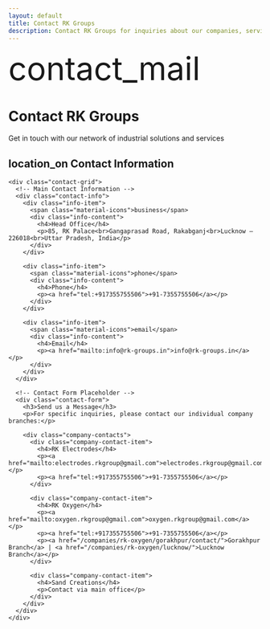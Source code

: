 ```yaml
---
layout: default
title: Contact RK Groups
description: Contact RK Groups for inquiries about our companies, services, and business opportunities. Get in touch with our network across Uttar Pradesh.
---
```


<div class="mui-hero">
  <div class="mui-hero-content">
    <div class="mui-hero-icon">
      <span class="material-icons" style="font-size: 4rem;">contact_mail</span>
    </div>
    <h1 class="mui-hero-title">Contact RK Groups</h1>
    <p class="mui-hero-subtitle">Get in touch with our network of industrial solutions and services</p>
  </div>
</div>

<div class="content-section">
  <div class="mui-card">
    <h2>
      <span class="material-icons">location_on</span>
      Contact Information
    </h2>

    <div class="contact-grid">
      <!-- Main Contact Information -->
      <div class="contact-info">
        <div class="info-item">
          <span class="material-icons">business</span>
          <div class="info-content">
            <h4>Head Office</h4>
            <p>85, RK Palace<br>Gangaprasad Road, Rakabganj<br>Lucknow – 226018<br>Uttar Pradesh, India</p>
          </div>
        </div>

        <div class="info-item">
          <span class="material-icons">phone</span>
          <div class="info-content">
            <h4>Phone</h4>
            <p><a href="tel:+917355755506">+91-7355755506</a></p>
          </div>
        </div>

        <div class="info-item">
          <span class="material-icons">email</span>
          <div class="info-content">
            <h4>Email</h4>
            <p><a href="mailto:info@rk-groups.in">info@rk-groups.in</a></p>
          </div>
        </div>
      </div>

      <!-- Contact Form Placeholder -->
      <div class="contact-form">
        <h3>Send us a Message</h3>
        <p>For specific inquiries, please contact our individual company branches:</p>

        <div class="company-contacts">
          <div class="company-contact-item">
            <h4>RK Electrodes</h4>
            <p><a href="mailto:electrodes.rkgroup@gmail.com">electrodes.rkgroup@gmail.com</a></p>
            <p><a href="tel:+917355755506">+91-7355755506</a></p>
          </div>

          <div class="company-contact-item">
            <h4>RK Oxygen</h4>
            <p><a href="mailto:oxygen.rkgroup@gmail.com">oxygen.rkgroup@gmail.com</a></p>
            <p><a href="tel:+917355755506">+91-7355755506</a></p>
            <p><a href="/companies/rk-oxygen/gorakhpur/contact/">Gorakhpur Branch</a> | <a href="/companies/rk-oxygen/lucknow/">Lucknow Branch</a></p>
          </div>

          <div class="company-contact-item">
            <h4>Sand Creations</h4>
            <p>Contact via main office</p>
          </div>
        </div>
      </div>
    </div>
  </div>
</div>